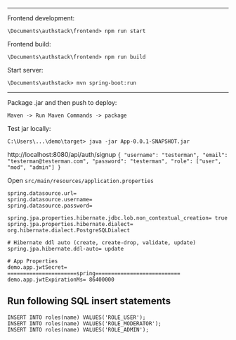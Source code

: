 ---------------------------------------------------------------------------
Frontend development:

`\Documents\authstack\frontend> npm run start`

Frontend build:

`\Documents\authstack\frontend> npm run build`

Start server:

`\Documents\authstack> mvn spring-boot:run`

---

Package .jar and then push to deploy:

`Maven -> Run Maven Commands -> package`

Test jar locally:

`C:\Users\...\demo\target> java -jar App-0.0.1-SNAPSHOT.jar`

http://localhost:8080/api/auth/signup
`{
"username": "testerman",
"email": "testerman@testerman.com",
"password": "testerman",
"role": ["user", "mod", "admin"]
}`

Open `src/main/resources/application.properties`

```
spring.datasource.url=
spring.datasource.username=
spring.datasource.password=

spring.jpa.properties.hibernate.jdbc.lob.non_contextual_creation= true
spring.jpa.properties.hibernate.dialect= org.hibernate.dialect.PostgreSQLDialect

# Hibernate ddl auto (create, create-drop, validate, update)
spring.jpa.hibernate.ddl-auto= update

# App Properties
demo.app.jwtSecret= ======================spring===========================
demo.app.jwtExpirationMs= 86400000
```

## Run following SQL insert statements

```
INSERT INTO roles(name) VALUES('ROLE_USER');
INSERT INTO roles(name) VALUES('ROLE_MODERATOR');
INSERT INTO roles(name) VALUES('ROLE_ADMIN');
```
